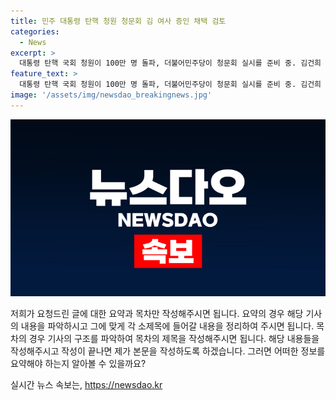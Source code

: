 ```yaml
---
title: 민주 대통령 탄핵 청원 청문회 김 여사 증인 채택 검토
categories:
  - News
excerpt: >
  대통령 탄핵 국회 청원이 100만 명 돌파, 더불어민주당이 청문회 실시를 준비 중. 김건희 여사와 어머니, 김 여사 모녀 증인으로 부름 검토. 채 상병 사건과 김 여사 사건을 다룰 예정. 국민의힘은 청문회에 반발하며 정치 공세성을 지적. 검사 탄핵 소추안 조사는 당분간 미루기로 결정됨.
feature_text: >
  대통령 탄핵 국회 청원이 100만 명 돌파, 더불어민주당이 청문회 실시를 준비 중. 김건희 여사와 어머니, 김 여사 모녀 증인으로 부름 검토. 채 상병 사건과 김 여사 사건을 다룰 예정. 국민의힘은 청문회에 반발하며 정치 공세성을 지적. 검사 탄핵 소추안 조사는 당분간 미루기로 결정됨.
image: '/assets/img/newsdao_breakingnews.jpg'
---
```


<p><img src="/assets/img/newsdao_breakingnews.jpg" alt="implanttips 속보" /></p>

<p>저희가 요청드린 글에 대한 요약과 목차만 작성해주시면 됩니다. 요약의 경우 해당 기사의 내용을 파악하시고 그에 맞게 각 소제목에 들어갈 내용을 정리하여 주시면 됩니다. 목차의 경우 기사의 구조를 파악하여 목차의 제목을 작성해주시면 됩니다. 해당 내용들을 작성해주시고 작성이 끝나면 제가 본문을 작성하도록 하겠습니다. 그러면 어떠한 정보를 요약해야 하는지 알아볼 수 있을까요?</p>
실시간 뉴스 속보는, <a href="https://newsdao.kr" rel="dofollow">https://newsdao.kr</a>


